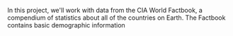 In this project, we'll work with data from the CIA World Factbook, a compendium of statistics about all of the countries on Earth. The Factbook contains basic demographic information

